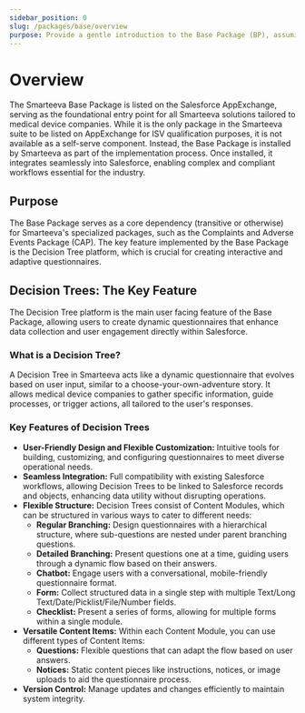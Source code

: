 ```yaml
---
sidebar_position: 0
slug: /packages/base/overview
purpose: Provide a gentle introduction to the Base Package (BP), assuming no prior knowledge, and explain its role as a foundational component of the Smarteeva suite.
---
```


# Overview

The Smarteeva Base Package is listed on the Salesforce AppExchange, serving as the foundational entry point for all Smarteeva solutions tailored to medical device companies. While it is the only package in the Smarteeva suite to be listed on AppExchange for ISV qualification purposes, it is not available as a self-serve component. Instead, the Base Package is installed by Smarteeva as part of the implementation process. Once installed, it integrates seamlessly into Salesforce, enabling complex and compliant workflows essential for the industry.

## Purpose

The Base Package serves as a core dependency (transitive or otherwise) for Smarteeva's specialized packages, such as the Complaints and Adverse Events Package (CAP). The key feature implemented by the Base Package is the Decision Tree platform, which is crucial for creating interactive and adaptive questionnaires.

## Decision Trees: The Key Feature

The Decision Tree platform is the main user facing feature of the Base Package, allowing users to create dynamic questionnaires that enhance data collection and user engagement directly within Salesforce.

### What is a Decision Tree?

A Decision Tree in Smarteeva acts like a dynamic questionnaire that evolves based on user input, similar to a choose-your-own-adventure story. It allows medical device companies to gather specific information, guide processes, or trigger actions, all tailored to the user's responses.

### Key Features of Decision Trees

- **User-Friendly Design and Flexible Customization:** Intuitive tools for building, customizing, and configuring questionnaires to meet diverse operational needs.
- **Seamless Integration:** Full compatibility with existing Salesforce workflows, allowing Decision Trees to be linked to Salesforce records and objects, enhancing data utility without disrupting operations.
- **Flexible Structure:** Decision Trees consist of Content Modules, which can be structured in various ways to cater to different needs:
  - **Regular Branching:** Design questionnaires with a hierarchical structure, where sub-questions are nested under parent branching questions.
  - **Detailed Branching:** Present questions one at a time, guiding users through a dynamic flow based on their answers.
  - **Chatbot:** Engage users with a conversational, mobile-friendly questionnaire format.
  - **Form:** Collect structured data in a single step with multiple Text/Long Text/Date/Picklist/File/Number fields.
  - **Checklist:** Present a series of forms, allowing for multiple forms within a single module.
- **Versatile Content Items:** Within each Content Module, you can use different types of Content Items:
  - **Questions:** Flexible questions that can adapt the flow based on user answers.
  - **Notices:** Static content pieces like instructions, notices, or image uploads to aid the questionnaire process.
- **Version Control:** Manage updates and changes efficiently to maintain system integrity.
